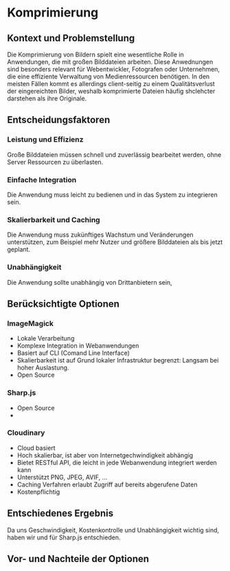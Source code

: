 # Komprimierung
## Kontext und Problemstellung
Die Komprimierung von Bildern spielt eine wesentliche Rolle in Anwendungen, die mit großen Bilddateien arbeiten. Diese Anwednungen sind besonders relevant für Webentwickler, Fotografen oder Unternehmen, die eine effiziente Verwaltung von Medienressourcen benötigen. In den meisten Fällen kommt es allerdings client-seitig zu einem Qualitätsverlust der eingereichten Bilder, weshalb komprimierte Dateien häufig shclehcter darstehen als ihre Originale.
## Entscheidungsfaktoren
### Leistung und Effizienz
Große Bilddateien müssen schnell und zuverlässig bearbeitet werden, ohne Server Ressourcen zu überlasten.
### Einfache Integration
Die Anwendung muss leicht zu bedienen und in das System zu integrieren sein.
### Skalierbarkeit und Caching
Die Anwendung muss zukünftiges Wachstum und Veränderungen unterstützen, zum Beispiel mehr Nutzer und größere Bilddateien als bis jetzt geplant.
### Unabhängigkeit
Die Anwendung sollte unabhängig von Drittanbietern sein, 
## Berücksichtigte Optionen
### ImageMagick
- Lokale Verarbeitung
- Komplexe Integration in Webanwendungen
- Basiert auf CLI (Comand Line Interface)
- Skalierbarkeit ist auf Grund lokaler Infrastruktur begrenzt: Langsam bei hoher Auslastung.
- Open Source
### Sharp.js
- Open Source
- 

### Cloudinary
- Cloud basiert
- Hoch skalierbar, ist aber von Internetgechwindigkeit abhängig
- Bietet RESTful API, die leicht in jede Webanwendung integriert werden kann
- Unterstützt PNG, JPEG, AVIF, ...
- Caching Verfahren erlaubt Zugriff auf bereits abgerufene Daten
- Kostenpflichtig
## Entschiedenes Ergebnis
Da uns Geschwindigkeit, Kostenkontrolle und Unabhängigkeit wichtig sind, haben wir und für Sharp.js entschieden.
## Vor- und Nachteile der Optionen
